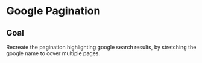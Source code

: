 # Google Pagination

<!-- ## [Live Demo]() -->

## Goal

Recreate the pagination highlighting google search results, by stretching the google name to cover multiple pages.